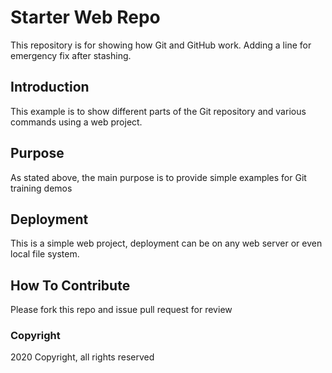 # Starter Web Repo

This repository is for showing how Git and GitHub work. Adding a line for emergency fix after stashing.
## Introduction

This example is to show different parts of the Git repository and various commands using a web project.
## Purpose

As stated above, the main purpose is to provide simple examples for Git training demos

## Deployment

This is a simple web project, deployment can be on any web server or even local file system.

## How To Contribute

Please fork this repo and issue pull request for review

### Copyright

2020 Copyright, all rights reserved